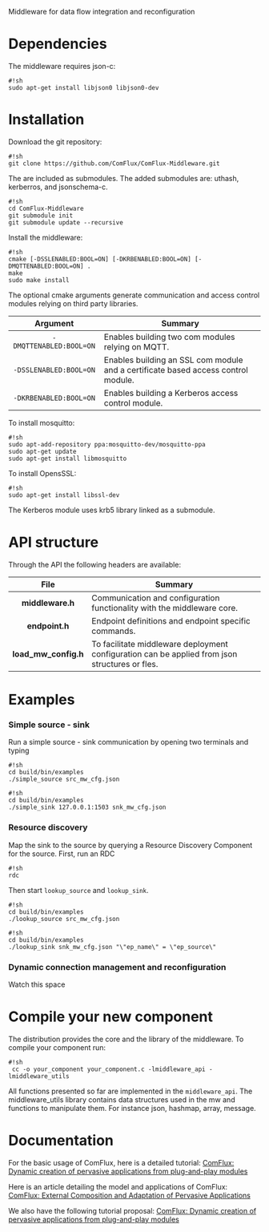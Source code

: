 Middleware for data flow integration and reconfiguration

# Dependencies 

The middleware requires json-c:

```
#!sh
sudo apt-get install libjson0 libjson0-dev

```

# Installation

Download the git repository:

```
#!sh
git clone https://github.com/ComFlux/ComFlux-Middleware.git
```
 
The are included as submodules. The  added submodules are: uthash, kerberros, and jsonschema-c. 

```
#!sh
cd ComFlux-Middleware
git submodule init
git submodule update --recursive

```

Install the middleware:

```
#!sh
cmake [-DSSLENABLED:BOOL=ON] [-DKRBENABLED:BOOL=ON] [-DMQTTENABLED:BOOL=ON] .
make
sudo make install

```

The optional cmake arguments generate communication and access control modules relying on third party libraries.

| Argument  | Summary |
| :---: | ---     |
| `-DMQTTENABLED:BOOL=ON` | Enables building two com modules relying on MQTT. |
| `-DSSLENABLED:BOOL=ON` | Enables building an SSL com module and a certificate based access control module. |
| `-DKRBENABLED:BOOL=ON` | Enables building a Kerberos access control module. |


To install mosquitto:

```
#!sh
sudo apt-add-repository ppa:mosquitto-dev/mosquitto-ppa
sudo apt-get update
sudo apt-get install libmosquitto

```

To install OpensSSL:

```
#!sh
sudo apt-get install libssl-dev

```

The Kerberos module uses krb5 library linked as a submodule.


# API structure
Through the API the following headers are available:

| File  | Summary |
| :---: | ---     |
| **middleware.h** | Communication and configuration functionality with the middleware core. |
| **endpoint.h** | Endpoint definitions and endpoint specific commands. |
| **load_mw_config.h** | To facilitate middleware deployment configuration can be applied from json structures or fles. |


# Examples

### Simple source - sink
Run a simple source - sink communication by opening two terminals and typing

```
#!sh
cd build/bin/examples
./simple_source src_mw_cfg.json

```

```
#!sh
cd build/bin/examples
./simple_sink 127.0.0.1:1503 snk_mw_cfg.json

```

### Resource discovery

Map the sink to the source by querying a Resource Discovery Component for the source. First, run an RDC
```
#!sh
rdc

```

Then start `lookup_source` and `lookup_sink`.
```
#!sh
cd build/bin/examples
./lookup_source src_mw_cfg.json

```

```
#!sh
cd build/bin/examples
./lookup_sink snk_mw_cfg.json "\"ep_name\" = \"ep_source\"

```

### Dynamic connection management and reconfiguration

Watch this space

# Compile your new component
The distribution provides the core and the library of the middleware. To compile your component run:

```
#!sh
 cc -o your_component your_component.c -lmiddleware_api -lmiddleware_utils

```

All functions presented so far are implemented in the `middleware_api`. The middleware_utils library contains data structures used in the mw and functions to manipulate them. For instance json, hashmap, array, message.


# Documentation

For the basic usage of ComFlux, here is a detailed tutorial: [ComFlux: Dynamic creation of pervasive applications from plug-and-play modules](tutorial.pdf)

Here is an article detailing the model and applications of ComFlux: [ComFlux: External Composition and Adaptation of Pervasive Applications](http://arxiv.org/abs/1710.06711)

We also have the following tutorial proposal: [ComFlux: Dynamic creation of pervasive applications from plug-and-play modules](tutorial-main.pdf)


